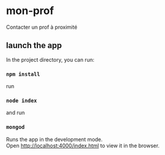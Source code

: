 # mon-prof
Contacter un prof à proximité

## launch the app

In the project directory, you can run:
### `npm install`

run 
### `node index`

and run
### `mongod`

Runs the app in the development mode.<br>
Open [http://localhost:4000/index.html](http://localhost:4000/index.html) to view it in the browser.

